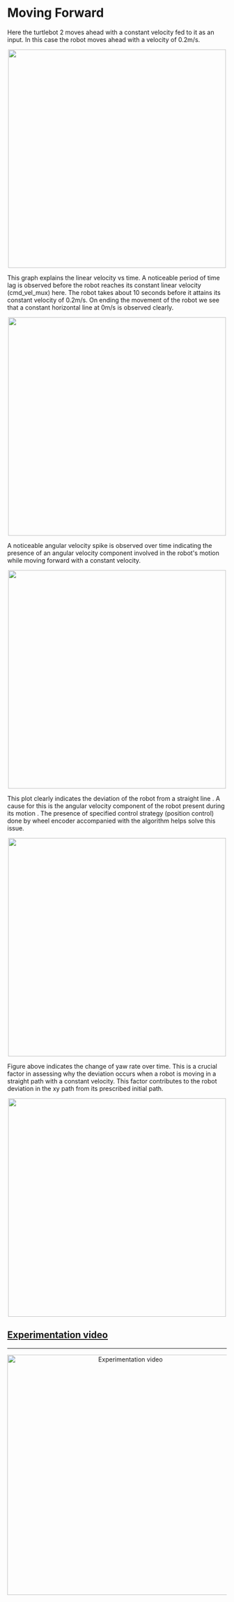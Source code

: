 # Moving Forward
Here the turtlebot 2 moves ahead with a constant velocity fed to it as an input. In this case the robot moves ahead with a velocity of 0.2m/s. 

<p align="center"><img width="500" src="https://user-images.githubusercontent.com/44544565/205492189-238595c8-9f4b-48d9-9597-963dd0b68ed6.png">
</p>
This graph explains the linear velocity vs time. A noticeable period of time lag is observed before the robot reaches its constant linear velocity (cmd_vel_mux) here. The robot takes about 10 seconds before it attains its constant velocity of 0.2m/s. On ending the movement of the robot we see that a constant horizontal line at 0m/s is observed clearly.

<p align="center"><img width="500" src="https://user-images.githubusercontent.com/44544565/205493656-7be0663f-7190-402d-a893-0160de2d90ad.PNG"</p>

A noticeable angular velocity spike is observed over time indicating the presence of an angular velocity component involved in the robot's motion while moving forward with a constant velocity.


<p align="center"><img width="500" src="https://user-images.githubusercontent.com/44544565/205493661-4ec01163-fd5f-4911-b329-67c956b41eee.PNG"</p>

This plot clearly indicates the deviation of the robot from a straight line . A cause for this is the angular velocity component of the robot present during its motion . The presence of specified control strategy (position control) done by wheel encoder accompanied with the algorithm helps solve this issue.

<p align="center"><img width="500" src="https://user-images.githubusercontent.com/44544565/205493665-3640c1e1-7782-4779-95c4-4b0a4a1aa406.PNG"</p>

Figure above indicates the change of yaw rate over time. This is a crucial factor in assessing why the deviation occurs when a robot is moving in a straight path with a constant velocity. This factor contributes to the robot deviation in the xy path from its prescribed initial path.

<p align="center"><img width="500" src="https://user-images.githubusercontent.com/44544565/205493621-3c3489d1-2fcf-4962-aa76-72143494bae8.PNG"</p>


## [Experimentation video]()
-----------------------------------------------------------------------

<div align="center">
  <a href="https://youtu.be/qO01RvUsOIg"> <img width="550" src="https://user-images.githubusercontent.com/44544565/205532435-c13a20d1-0f8c-4af3-a369-5089b18bb3bd.png" alt="Experimentation video"></a>
</div>

